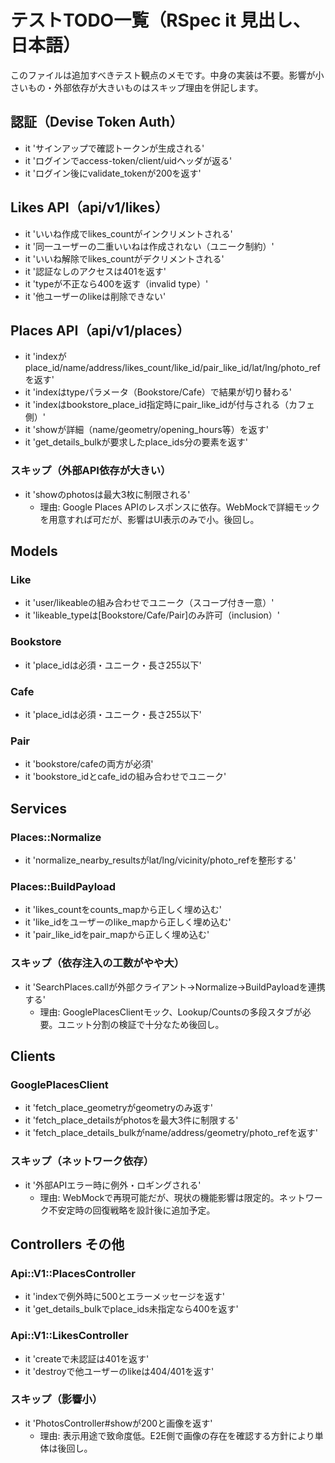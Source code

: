 # テストTODO一覧（RSpec it 見出し、日本語）

このファイルは追加すべきテスト観点のメモです。中身の実装は不要。影響が小さいもの・外部依存が大きいものはスキップ理由を併記します。

## 認証（Devise Token Auth）
- it 'サインアップで確認トークンが生成される'
- it 'ログインでaccess-token/client/uidヘッダが返る'
- it 'ログイン後にvalidate_tokenが200を返す'

## Likes API（api/v1/likes）
- it 'いいね作成でlikes_countがインクリメントされる'
- it '同一ユーザーの二重いいねは作成されない（ユニーク制約）'
- it 'いいね解除でlikes_countがデクリメントされる'
- it '認証なしのアクセスは401を返す'
- it 'typeが不正なら400を返す（invalid type）'
- it '他ユーザーのlikeは削除できない'

## Places API（api/v1/places）
- it 'indexがplace_id/name/address/likes_count/like_id/pair_like_id/lat/lng/photo_refを返す'
- it 'indexはtypeパラメータ（Bookstore/Cafe）で結果が切り替わる'
- it 'indexはbookstore_place_id指定時にpair_like_idが付与される（カフェ側）'
- it 'showが詳細（name/geometry/opening_hours等）を返す'
- it 'get_details_bulkが要求したplace_ids分の要素を返す'

### スキップ（外部API依存が大きい）
- it 'showのphotosは最大3枚に制限される'
  - 理由: Google Places APIのレスポンスに依存。WebMockで詳細モックを用意すれば可だが、影響はUI表示のみで小。後回し。

## Models
### Like
- it 'user/likeableの組み合わせでユニーク（スコープ付き一意）'
- it 'likeable_typeは[Bookstore/Cafe/Pair]のみ許可（inclusion）'

### Bookstore
- it 'place_idは必須・ユニーク・長さ255以下'

### Cafe
- it 'place_idは必須・ユニーク・長さ255以下'

### Pair
- it 'bookstore/cafeの両方が必須'
- it 'bookstore_idとcafe_idの組み合わせでユニーク'

## Services
### Places::Normalize
- it 'normalize_nearby_resultsがlat/lng/vicinity/photo_refを整形する'

### Places::BuildPayload
- it 'likes_countをcounts_mapから正しく埋め込む'
- it 'like_idをユーザーのlike_mapから正しく埋め込む'
- it 'pair_like_idをpair_mapから正しく埋め込む'

### スキップ（依存注入の工数がやや大）
- it 'SearchPlaces.callが外部クライアント→Normalize→BuildPayloadを連携する'
  - 理由: GooglePlacesClientモック、Lookup/Countsの多段スタブが必要。ユニット分割の検証で十分なため後回し。

## Clients
### GooglePlacesClient
- it 'fetch_place_geometryがgeometryのみ返す'
- it 'fetch_place_detailsがphotosを最大3件に制限する'
- it 'fetch_place_details_bulkがname/address/geometry/photo_refを返す'

### スキップ（ネットワーク依存）
- it '外部APIエラー時に例外・ロギングされる'
  - 理由: WebMockで再現可能だが、現状の機能影響は限定的。ネットワーク不安定時の回復戦略を設計後に追加予定。

## Controllers その他
### Api::V1::PlacesController
- it 'indexで例外時に500とエラーメッセージを返す'
- it 'get_details_bulkでplace_ids未指定なら400を返す'

### Api::V1::LikesController
- it 'createで未認証は401を返す'
- it 'destroyで他ユーザーのlikeは404/401を返す'

### スキップ（影響小）
- it 'PhotosController#showが200と画像を返す'
  - 理由: 表示用途で致命度低。E2E側で画像の存在を確認する方針により単体は後回し。


